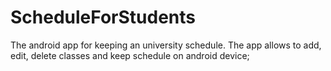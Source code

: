 ScheduleForStudents
===================

The android app for keeping  an university schedule.
The app allows to add, edit, delete classes and keep schedule on android device;


